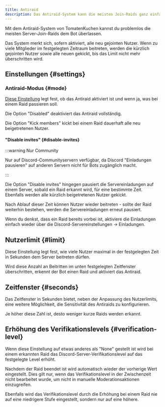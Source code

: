 ```yaml
---
title: Antiraid
description: Das Antiraid-System kann die meisten Join-Raids ganz einfach erkennen und verhindern.
---
```


Mit dem Antiraid-System von TomatenKuchen kannst du problemlos die meisten Server-Join-Raids dem Bot überlassen.

Das System merkt sich, sofern aktiviert, alle neu gejointen Nutzer.
Wenn zu viele Mitglieder im festgelegten Zeitraum beitreten, werden die kürzlich gejointen Nutzer sowie alle neuen gekickt, bis das Limit nicht mehr überschritten wird.

## Einstellungen {#settings}

### Antiraid-Modus {#mode}

[Diese Einstellung](https://tomatenkuchen.com/dashboard/settings#antiraidMode) legt fest, ob das Antiraid aktiviert ist und wenn ja, was bei einem Raid passieren soll.

Die Option "Disabled" deaktiviert das Antiraid vollständig.

Die Option "Kick members" kickt bei einem Raid dauerhaft alle neu beigetretenen Nutzer.

#### "Disable invites" {#disable-invites}

:::warning Nur Community

Nur auf Discord-Communityservern verfügbar, da Discord "Einladungen pausieren" auf anderen Servern nicht für Bots zugänglich macht.

:::

Die Option "Disable invites" hingegen pausiert die Servereinladungen auf einem Server, sobald ein Raid erkannt wird, für eine bestimmte Zeit.
Ebenfalls werden alle kürzlich beigetretenen Nutzer gekickt.

Nach Ablauf dieser Zeit können Nutzer wieder beitreten - sollte der Raid weiterhin bestehen, werden die Servereinladungen erneut pausiert.

Wenn du denkst, dass ein Raid bereits vorbei ist, aktiviere die Einladungen einfach wieder über die Discord-Servereinstellungen -> Einladungen.

## Nutzerlimit {#limit}

Diese Einstellung legt fest, wie viele Nutzer maximal in der festgelegten Zeit in Sekunden dem Server beitreten dürfen.

Wird diese Anzahl an Beitritten im unten festgelegten Zeitfenster überschritten, erkennt der Bot einen Raid und aktiviert das Antiraid.

## Zeitfenster {#seconds}

Das Zeitfenster in Sekunden bietet, neben der Anpassung des Nutzerlimits, eine weitere Möglichkeit, die Sensitivität des Antiraids zu konfigurieren.

Je höher diese Zahl ist, desto weniger kurze Raids werden erkannt.

## Erhöhung des Verifikationslevels {#verification-level}

Wenn diese Einstellung auf etwas anderes als "None" gestellt ist wird bei einem erkannten Raid das Discord-Server-Verifikationslevel auf das festgelegte Level erhöht.

Nachdem der Raid beendet ist wird automatisch wieder der vorherige Wert eingestellt.
Dies gilt nur, wenn das Verifikationslevel in der Zwischenzeit nicht bearbeitet wurde, um nicht in manuelle Moderationsaktionen einzugreifen.

Ebenfalls wird das Verifikationslevel durch die Erhöhung bei einem Raid nie auf eine niedrigere Stufe eingestellt, sondern nur auf eine höhere.
